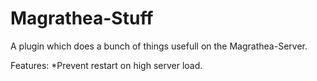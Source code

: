 # Magrathea-Stuff
A plugin which does a bunch of things usefull on the Magrathea-Server.

Features:
*Prevent restart on high server load.
